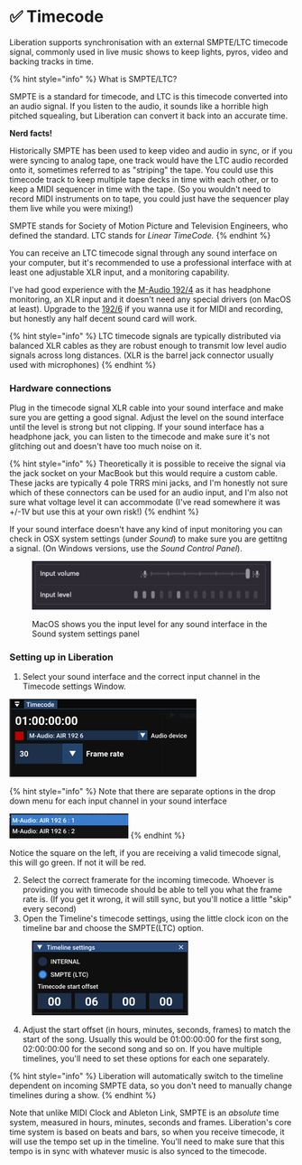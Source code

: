 # ✅ Timecode

Liberation supports synchronisation with an external SMPTE/LTC timecode signal, commonly used in live music shows to keep lights, pyros, video and backing tracks in time.

{% hint style="info" %}
What is SMPTE/LTC?&#x20;

SMPTE is a standard for timecode, and LTC is this timecode converted into an audio signal. If you listen to the audio, it sounds like a horrible high pitched squealing, but Liberation can convert it back into an accurate time.&#x20;

**Nerd facts!**

Historically SMPTE has been used to keep video and audio in sync, or if you were syncing to analog tape, one track would have the LTC audio recorded onto it, sometimes referred to as "striping" the tape. You could use this timecode track to keep multiple tape decks in time with each other, or to keep a MIDI sequencer in time with the tape. (So you wouldn't need to record MIDI instruments on to tape, you could just have the sequencer play them live while you were mixing!)

SMPTE stands for Society of Motion Picture and Television Engineers, who defined the standard. LTC stands for _Linear TimeCode._&#x20;
{% endhint %}

You can receive an LTC timecode signal through any sound interface on your computer, but it's recommended to use a professional interface with at least one adjustable XLR input, and a monitoring capability.&#x20;

I've had good experience with the [M-Audio 192/4](https://www.m-audio.com/audio-midi-interfaces/air-192-4.html) as it has headphone monitoring, an XLR input and it doesn't need any special drivers (on MacOS at least). Upgrade to the [192/6](https://www.m-audio.com/audio-midi-interfaces/air-192-6.html) if you wanna use it for MIDI and recording, but honestly any half decent sound card will work.&#x20;

{% hint style="info" %}
LTC timecode signals are typically distributed via balanced XLR cables as they are robust enough to transmit low level audio signals across long distances. (XLR is the barrel jack connector usually used with microphones)
{% endhint %}

### Hardware connections

Plug in the timecode signal XLR cable into your sound interface and make sure you are getting a good signal. Adjust the level on the sound interface until the level is strong but not clipping. If your sound interface has a headphone jack, you can listen to the timecode and make sure it's not glitching out and doesn't have too much noise on it.&#x20;

{% hint style="info" %}
Theoretically it is possible to receive the signal via the jack socket on your MacBook but this would require a custom cable. These jacks are typically 4 pole TRRS mini jacks, and I'm honestly not sure which of these connectors can be used for an audio input, and I'm also not sure what voltage level it can accommodate (I've read somewhere it was +/-1V but use this at your own risk!)
{% endhint %}

If your sound interface doesn't have any kind of input monitoring you can check in OSX system settings (under _Sound_) to make sure you are gettitng a signal. (On Windows versions, use the _Sound Control Panel_).&#x20;

<figure><img src=".gitbook/assets/Screenshot 2025-03-12 at 11.48.03.png" alt=""><figcaption><p>MacOS shows you the input level for any sound interface in the Sound system settings panel</p></figcaption></figure>

### Setting up in Liberation

1. Select your sound interface and the correct input channel in the Timecode settings Window.  &#x20;

![](<.gitbook/assets/Screenshot 2025-03-12 at 12.13.40.png>)

{% hint style="info" %}
Note that there are separate options in the drop down menu for each input channel in your sound interface

![](<.gitbook/assets/Screenshot 2025-03-12 at 12.17.11.png>)
{% endhint %}

Notice the square on the left, if you are receiving a valid timecode signal, this will go green. If not it will be red.&#x20;

2. Select the correct framerate for the incoming timecode. Whoever is providing you with timecode should be able to tell you what the frame rate is. (If you get it wrong, it will still sync, but you'll notice a little "skip" every second)
3. Open the Timeline's timecode settings, using the little clock icon on the timeline bar and choose the SMPTE(LTC) option.

<figure><img src=".gitbook/assets/Screenshot 2025-03-12 at 12.22.43.png" alt=""><figcaption></figcaption></figure>

4. Adjust the start offset (in hours, minutes, seconds, frames) to match the start of the song. Usually this would be 01:00:00:00 for the first song, 02:00:00:00 for the second song and so on. If you have multiple timelines, you'll need to set these options for each one separately.&#x20;

{% hint style="info" %}
Liberation will automatically switch to the timeline dependent on incoming SMPTE data, so you don't need to manually change timelines during a show.&#x20;
{% endhint %}

Note that unlike MIDI Clock and Ableton Link, SMPTE is an _absolute_ time system, measured in hours, minutes, seconds and frames. Liberation's core time system is based on beats and bars, so when you receive timecode, it will use the tempo set up in the timeline. You'll need to make sure that this tempo is in sync with whatever music is also synced to the timecode.&#x20;
